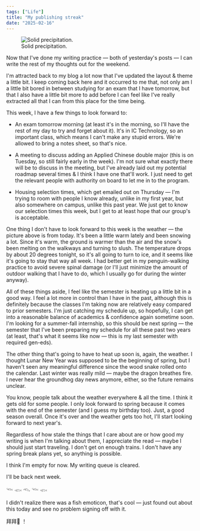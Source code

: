 ```yaml
---
tags: ["Life"]
title: "My publishing streak"
date: "2025-02-16"
---
```


<figure><img src="/posts/my_publishing_streak/february.jpeg" alt="Solid precipitation.">
  <figcaption>Solid precipitation.</figcaption></figure>

Now that I've done my writing practice — both of yesterday's posts — I can write the rest of my thoughts out for the weekend.

<!--more-->

I'm attracted back to my blog a lot now that I've updated the layout & theme a little bit. I keep coming back here and it occurred to me that, not only am I a little bit bored in between studying for an exam that I have tomorrow, but that I also have a little bit more to add before I can feel like I've really extracted all that I can from this place for the time being.

This week, I have a few things to look forward to:

 - An exam tomorrow morning (at least it's in the morning, so I'll have the rest of my day to try and forget about it). It's in IC Technology, so an important class, which means I can't make any stupid errors. We're allowed to bring a notes sheet, so that's nice.

 - A meeting to discuss adding an Applied Chinese double major (this is on Tuesday, so still fairly early in the week). I'm not sure what exactly there will be to discuss in the meeting, but I've already laid out my potential roadmap several times & I think I have one that'll work. I just need to get the relevant people with authority on board to let me in to the program.

 - Housing selection times, which get emailed out on Thursday — I'm trying to room with people I know already, unlike in my first year, but also somewhere on campus, unlike this past year. We just get to know our selection times this week, but I get to at least hope that our group's is acceptable.

One thing I don't have to look forward to this week is the weather — the picture above is from today. It's been a little warm lately and been snowing a lot. Since it's warm, the ground is warmer than the air and the snow's been melting on the walkways and turning to slush. The temperature drops by about 20 degrees tonight, so it's all going to turn to ice, and it seems like it's going to stay that way all week. I had better get in my penguin-walking practice to avoid severe spinal damage (or I'll just minimize the amount of outdoor walking that I have to do, which I usually go for during the winter anyway).

All of these things aside, I feel like the semester is heating up a little bit in a good way. I feel a lot more in control than I have in the past, although this is definitely because the classes I'm taking now are relatively easy compared to prior semesters. I'm just catching my schedule up, so hopefully, I can get into a reasonable balance of academics & confidence again sometime soon. I'm looking for a summer-fall internship, so this should be next spring — the semester that I've been preparing my schedule for all these past two years (at least, that's what it seems like now — this is my last semester with required gen-eds).

The other thing that's going to have to heat up soon is, again, the weather. I thought Lunar New Year was supposed to be the beginning of spring, but I haven't seen any meaningful difference since the wood snake rolled onto the calendar. Last winter was really mild — maybe the dragon breathes fire. I never hear the groundhog day news anymore, either, so the future remains unclear.

You know, people talk about the weather everywhere & all the time. I think it gets old for some people. I only look forward to spring because it comes with the end of the semester (and I guess my birthday too). Just, a good season overall. Once it's over and the weather gets too hot, I'll start looking forward to next year's.

Regardless of how stale the things that I care about are or how good my writing is when I'm talking about them, I appreciate the read — maybe I should just start traveling. I don't get on enough trains. I don't have any spring break plans yet, so anything is possible.

I think I'm empty for now. My writing queue is cleared.

I'll be back next week.

𓆝 𓆟 𓆞 𓆝 𓆟

I didn't realize there was a fish emoticon, that's cool — just found out about this today and see no problem signing off with it.

拜拜🙏 ！
